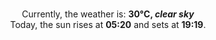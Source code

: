 <p  align="center"><br/>Currently, the weather is: <b> 30°C, <i>clear sky</i></b></br>Today, the sun rises at <b>05:20</b> and sets at <b>19:19</b>.</p>